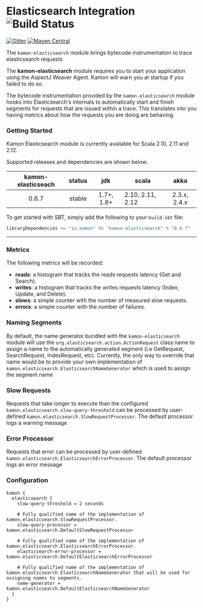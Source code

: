 Elasticsearch Integration ![Build Status](https://travis-ci.org/kamon-io/kamon-elasticsearch.svg?branch=master)
==========================

[![Gitter](https://badges.gitter.im/Join%20Chat.svg)](https://gitter.im/kamon-io/Kamon?utm_source=badge&utm_medium=badge&utm_campaign=pr-badge&utm_content=badge)
[![Maven Central](https://maven-badges.herokuapp.com/maven-central/io.kamon/kamon-elasticsearch_2.11/badge.svg)](https://maven-badges.herokuapp.com/maven-central/io.kamon/kamon-elasticsearch_2.11)


The `kamon-elasticsearch` module brings bytecode instrumentation to trace elasticsearch requests

<p class="alert alert-info">
The <b>kamon-elasticsearch</b> module requires you to start your application using the AspectJ Weaver Agent. Kamon will warn you
at startup if you failed to do so.
</p>

The bytecode instrumentation provided by the `kamon-elasticsearch` module hooks into Elasticsearch's internals to automatically
start and finish segments for requests that are issued within a trace. This translates into you having metrics about how
the requests you are doing are behaving.

### Getting Started

Kamon Elasticsearch module is currently available for Scala 2.10, 2.11 and 2.12.

Supported releases and dependencies are shown below.

| kamon-elasticseach  | status | jdk  | scala            | akka   |
|:------:|:------:|:----:|------------------|:------:|
|  0.6.7 | stable | 1.7+, 1.8+ | 2.10, 2.11, 2.12  | 2.3.x, 2.4.x |

To get started with SBT, simply add the following to your `build.sbt`
file:

```scala
libraryDependencies += "io.kamon" %% "kamon-elasticsearch" % "0.6.7"
```
****
### Metrics ###

The following metrics will be recorded:

* __reads__: a histogram that tracks the reads requests latency (Get and Search).
* __writes__: a histogram that tracks the writes requests latency (Index, Update, and Delete).
* __slows__: a simple counter with the number of measured slow requests.
* __errors__: a simple counter with the number of failures.

### Naming Segments ###

By default, the name generator bundled with the `kamon-elasticsearch` module will use the `org.elasticsearch.action.ActionRequest` class name
to assign a name to the automatically generated segment (i.e GetRequest, SearchRequest, IndexRequest, etc). Currently, the only way to override
that name would be to provide your own implementation of `kamon.elasticsearch.ElasticsearchNameGenerator` which is used to assign the segment name

### Slow Requests ###

Requests that take longer to execute than the configured `kamon.elasticsearch.slow-query-threshold` can be processed by user-defined
`kamon.elasticsearch.SlowRequestProcessor`. The default processor logs a warning message

### Error Processor ###
Requests that error can be processed by user-defined `kamon.elasticsearch.ElasticsearchErrorProcessor`. The default processor logs an error message

### Configuration ###

```typesafeconfig
kamon {
  elasticsearch {
    slow-query-threshold = 2 seconds

    # Fully qualified name of the implementation of kamon.elasticsearch.SlowRequestProcessor.
    slow-query-processor = kamon.elasticsearch.DefaultSlowRequestProcessor

    # Fully qualified name of the implementation of kamon.elasticsearch.ElasticsearchErrorProcessor.
    elasticsearch-error-processor = kamon.elasticsearch.DefaultElasticsearchErrorProcessor

    # Fully qualified name of the implementation of kamon.elasticsearch.ElasticsearchNameGenerator that will be used for assigning names to segments.
    name-generator = kamon.elasticsearch.DefaultElasticsearchNameGenerator
  }
}
```
